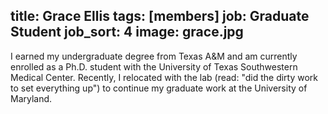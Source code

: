 title: Grace Ellis
tags: [members]
job: Graduate Student
job_sort: 4
image: grace.jpg
---
I earned my undergraduate degree from Texas A&M and am currently enrolled as a Ph.D. student with the University of Texas Southwestern Medical Center. Recently, I relocated with the lab (read: "did the dirty work to set everything up") to continue my graduate work at the University of Maryland.